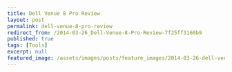 ```yaml
---
title: Dell Venue 8 Pro Review
layout: post
permalink: dell-venue-8-pro-review
redirect_from: /2014-03-26_Dell-Venue-8-Pro-Review-7f25ff3160b9
published: true
tags: [Tools]
excerpt: null
featured_image: /assets/images/posts/feature_images/2014-03-26-dell-venue-8-pro-review.jpg
---
```

